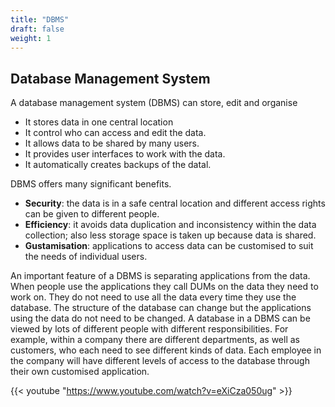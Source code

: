 ```yaml
---
title: "DBMS"
draft: false
weight: 1
---
```


## Database Management System

A database management system (DBMS) can store, edit and organise

- It stores data in one central location
- It control who can access and edit the data.
- It allows data to be shared by many users.
- It provides user interfaces to work with the data.
- It automatically creates backups of the datal.

DBMS offers many significant benefits.

- **Security**: the data is in a safe central location and different access rights can be given to different people.
- **Efficiency**: it avoids data duplication and inconsistency within the data collection; also less storage space is taken up because data is shared.
- **Gustamisation**: applications to access data can be customised to suit the needs of individual users.

An important feature of a DBMS is separating applications from the data.
When people use the applications they call DUMs on the data they need to work on.
They do not need to use all the data every time they use the database.
The structure of the database can change but the applications using the data do not need to be changed.
A database in a DBMS can be viewed by lots of different people with different responsibilities. For example, within a company there are different departments, as well as customers, who each need to see different kinds of data. Each employee in the company will have different levels of access to the database through their own customised application.

{{< youtube "https://www.youtube.com/watch?v=eXiCza050ug" >}}
